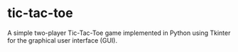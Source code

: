 # tic-tac-toe
A simple two-player Tic-Tac-Toe game implemented in Python using Tkinter for the graphical user interface (GUI).
